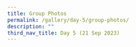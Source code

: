 ```yaml
---
title: Group Photos
permalink: /gallery/day-5/group-photos/
description: ""
third_nav_title: Day 5 (21 Sep 2023)
---
```

